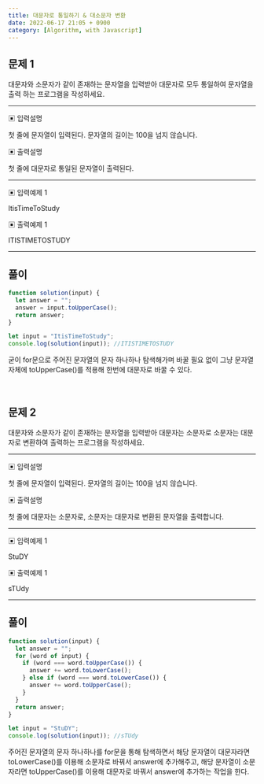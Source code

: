 ```yaml
---
title: 대문자로 통일하기 & 대소문자 변환
date: 2022-06-17 21:05 + 0900
category: [Algorithm, with Javascript]
---
```


## 문제 1

대문자와 소문자가 같이 존재하는 문자열을 입력받아 대문자로 모두 통일하여 문자열을 출력 하는 프로그램을 작성하세요.

<hr>

▣ 입력설명

첫 줄에 문자열이 입력된다. 문자열의 길이는 100을 넘지 않습니다.

▣ 출력설명

첫 줄에 대문자로 통일된 문자열이 출력된다.

<hr>
▣ 입력예제 1

ItisTimeToStudy

▣ 출력예제 1

ITISTIMETOSTUDY

<hr>

## 풀이

```js
function solution(input) {
  let answer = "";
  answer = input.toUpperCase();
  return answer;
}

let input = "ItisTimeToStudy";
console.log(solution(input)); //ITISTIMETOSTUDY
```

굳이 for문으로 주어진 문자열의 문자 하나하나 탐색해가며 바꿀 필요 없이 그냥 문자열 자체에 toUpperCase()를 적용해 한번에 대문자로 바꿀 수 있다.

<br>

## 문제 2

대문자와 소문자가 같이 존재하는 문자열을 입력받아 대문자는 소문자로 소문자는 대문자로 변환하여 출력하는 프로그램을 작성하세요.

<hr>

▣ 입력설명

첫 줄에 문자열이 입력된다. 문자열의 길이는 100을 넘지 않습니다.

▣ 출력설명

첫 줄에 대문자는 소문자로, 소문자는 대문자로 변환된 문자열을 출력합니다.

<hr>

▣ 입력예제 1

StuDY

▣ 출력예제 1

sTUdy

<hr>

## 풀이

```js
function solution(input) {
  let answer = "";
  for (word of input) {
    if (word === word.toUpperCase()) {
      answer += word.toLowerCase();
    } else if (word === word.toLowerCase()) {
      answer += word.toUpperCase();
    }
  }
  return answer;
}

let input = "StuDY";
console.log(solution(input)); //sTUdy
```

주어진 문자열의 문자 하나하나를 for문을 통해 탐색하면서 해당 문자열이 대문자라면 toLowerCase()를 이용해 소문자로 바꿔서 answer에 추가해주고, 해당 문자열이 소문자라면 toUpperCase()를 이용해 대문자로 바꿔서 answer에 추가하는 작업을 한다.
